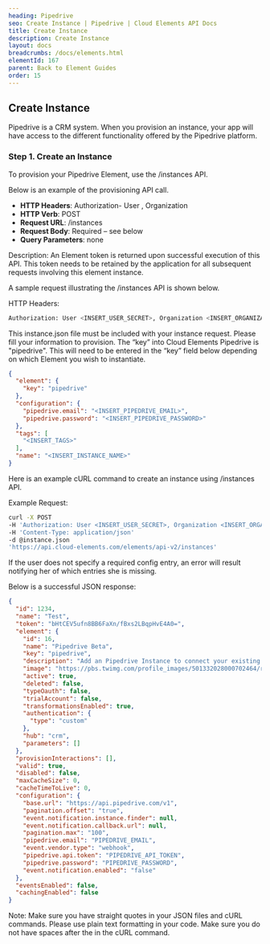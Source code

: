 ```yaml
---
heading: Pipedrive
seo: Create Instance | Pipedrive | Cloud Elements API Docs
title: Create Instance
description: Create Instance
layout: docs
breadcrumbs: /docs/elements.html
elementId: 167
parent: Back to Element Guides
order: 15
---
```


## Create Instance

Pipedrive is a CRM system. When you provision an instance, your app will have access to the different functionality offered by the Pipedrive platform.

### Step 1. Create an Instance

To provision your Pipedrive Element, use the /instances API.

Below is an example of the provisioning API call.

* __HTTP Headers__: Authorization- User <user secret>, Organization <organization secret>
* __HTTP Verb__: POST
* __Request URL__: /instances
* __Request Body__: Required – see below
* __Query Parameters__: none

Description: An Element token is returned upon successful execution of this API. This token needs to be retained by the application for all subsequent requests involving this element instance.

A sample request illustrating the /instances API is shown below.

HTTP Headers:

```bash
Authorization: User <INSERT_USER_SECRET>, Organization <INSERT_ORGANIZATION_SECRET>

```
This instance.json file must be included with your instance request.  Please fill your information to provision.  The “key” into Cloud Elements Pipedrive is "pipedrive".  This will need to be entered in the “key” field below depending on which Element you wish to instantiate.

```json
{
  "element": {
    "key": "pipedrive"
  },
  "configuration": {
    "pipedrive.email": "<INSERT_PIPEDRIVE_EMAIL>",
    "pipedrive.password": "<INSERT_PIPEDRIVE_PASSWORD>"
  },
  "tags": [
    "<INSERT_TAGS>"
  ],
  "name": "<INSERT_INSTANCE_NAME>"
}
```

Here is an example cURL command to create an instance using /instances API.

Example Request:

```bash
curl -X POST
-H 'Authorization: User <INSERT_USER_SECRET>, Organization <INSERT_ORGANIZATION_SECRET>'
-H 'Content-Type: application/json'
-d @instance.json
'https://api.cloud-elements.com/elements/api-v2/instances'
```

If the user does not specify a required config entry, an error will result notifying her of which entries she is missing.

Below is a successful JSON response:

```json
{
  "id": 1234,
  "name": "Test",
  "token": "bHtCEV5ufn8BB6FaXn/fBxs2LBqpHvE4A0=",
  "element": {
    "id": 16,
    "name": "Pipedrive Beta",
    "key": "pipedrive",
    "description": "Add an Pipedrive Instance to connect your existing Pipedrive account to the CRM Hub, allowing you to manage contacts, accounts, opportunities etc. across multiple CRM Elements. You will need your Pipedrive account information to add an instance.",
    "image": "https://pbs.twimg.com/profile_images/501332028000702464/rDOcFppt.png",
    "active": true,
    "deleted": false,
    "typeOauth": false,
    "trialAccount": false,
    "transformationsEnabled": true,
    "authentication": {
      "type": "custom"
    },
    "hub": "crm",
    "parameters": []
  },
  "provisionInteractions": [],
  "valid": true,
  "disabled": false,
  "maxCacheSize": 0,
  "cacheTimeToLive": 0,
  "configuration": {
    "base.url": "https://api.pipedrive.com/v1",
    "pagination.offset": "true",
    "event.notification.instance.finder": null,
    "event.notification.callback.url": null,
    "pagination.max": "100",
    "pipedrive.email": "PIPEDRIVE_EMAIL",
    "event.vendor.type": "webhook",
    "pipedrive.api.token": "PIPEDRIVE_API_TOKEN",
    "pipedrive.password": "PIPEDRIVE_PASSWORD",
    "event.notification.enabled": "false"
  },
  "eventsEnabled": false,
  "cachingEnabled": false
}
```

Note:  Make sure you have straight quotes in your JSON files and cURL commands.  Please use plain text formatting in your code.  Make sure you do not have spaces after the in the cURL command.
